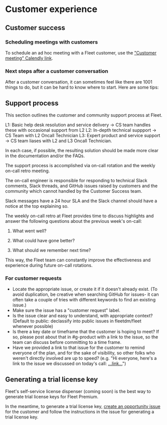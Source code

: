 # Customer experience

## Customer success

### Scheduling meetings with customers
To schedule an ad hoc meeting with a Fleet customer, use the ["Customer meeting" Calendly link](https://docs.google.com/document/d/1tE-NpNfw1icmU2MjYuBRib0VWBPVAdmq4NiCrpuI0F0/edit#heading=h.v47bs6uo0jpk).

### Next steps after a customer conversation
After a customer conversation, it can sometimes feel like there are 1001 things to do, but it can be hard to know where to start.  Here are some tips:

## Support process

This section outlines the customer and community support process at Fleet.

L1: Basic help desk resolution and service delivery -> CS team handles these with occasional support from L2
L2: In-depth technical suppport -> CS Team with L2 Oncall Technician
L3: Expert product and service support -> CS team liases with L2 and L3 Oncall Technician.

In each case, if possible, the resulting solution should be made more clear in the documentation and/or the FAQs.

The support process is accomplished via on-call rotation and the weekly on-call retro meeting.

The on-call engineer is responsible for responding to technical Slack comments, Slack threads, and GitHub issues raised by customers and the community which cannot handled by the Customer Success team.

Slack messages have a 24 hour SLA and the Slack channel should have a notice at the top explaining so.

The weekly on-call retro at Fleet provides time to discuss highlights and answer the following questions about the previous week's on-call:

1. What went well?

2. What could have gone better?

3. What should we remember next time?

This way, the Fleet team can constantly improve the effectiveness and experience during future on-call rotations.

### For customer requests
- Locate the appropriate issue, or create it if it doesn't already exist.  (To avoid duplication, be creative when searching GitHub for issues- it can often take a couple of tries with different keywords to find an existing issue.)
- Make sure the issue has a "customer request" label.
- Is the issue clear and easy to understand, with appropriate context?  (Default to public: declassify into public issues in fleetdm/fleet whenever possible)
- Is there a key date or timeframe that the customer is hoping to meet?  If so, please post about that in #g-product with a link to the issue, so the team can discuss before committing to a time frame.
- Have we provided a link to that issue for the customer to remind everyone of the plan, and for the sake of visibility, so other folks who weren't directly involved are up to speed?  (e.g. "Hi everyone, here's a link to the issue we discussed on today's call: […link…](https://omfgdogs.com)")

## Generating a trial license key
Fleet's self-service license dispenser (coming soon) is the best way to generate trial license keys for Fleet Premium.

In the meantime, to generate a trial license key, [create an opportunity issue](https://github.com/fleetdm/confidential/issues/new/choose) for the customer and follow the instructions in the issue for generating a trial license key.

<meta name="maintainedBy" value="tgauda">

